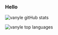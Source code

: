 ### Hello

![vanyle gitHub stats](https://github-readme-stats.vercel.app/api?username=vanyle&show_icons=true&bg_color=272822,171812&title_color=fff&text_color=fff)

![vanyle top languages](https://github-readme-stats.vercel.app/api/top-langs/?username=vanyle&layout=compact)
